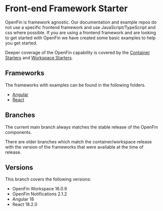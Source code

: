 # Front-end Framework Starter

OpenFin is framework agnostic. Our documentation and example repos do not use a specific frontend framework and use JavaScript/TypeScript and css where possible. If you are using a frontend framework and are looking to get started with OpenFin we have created some basic examples to help you get started.

Deeper coverage of the OpenFin capability is covered by the [Container Starters](https://github.com/built-on-openfin/container-starter) and [Workspace Starters](https://github.com/built-on-openfin/workspace-starter).

## Frameworks

The frameworks with examples can be found in the following folders.

* [Angular](./frameworks/angular)
* [React](./frameworks/react)

## Branches

The current main branch always matches the stable release of the OpenFin components.

There are older branches which match the container/workspace release with the version of the frameworks that were available at the time of release.

## Versions

This branch covers the following versions:

* OpenFin Workspace 16.0.9
* OpenFin Notifications 2.1.2
* Angular 18
* React 18.2.0
